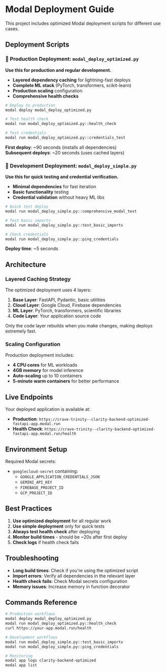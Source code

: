 # Modal Deployment Guide

This project includes optimized Modal deployment scripts for different use cases.

## Deployment Scripts

### 🚀 Production Deployment: `modal_deploy_optimized.py`

**Use this for production and regular development.**

- **Layered dependency caching** for lightning-fast deploys
- **Complete ML stack** (PyTorch, transformers, scikit-learn)
- **Production scaling** configuration
- **Comprehensive health checks**

```bash
# Deploy to production
modal deploy modal_deploy_optimized.py

# Test health check
modal run modal_deploy_optimized.py::health_check

# Test credentials
modal run modal_deploy_optimized.py::credentials_test
```

**First deploy**: ~90 seconds (installs all dependencies)  
**Subsequent deploys**: ~20 seconds (uses cached layers)

### 🧪 Development Deployment: `modal_deploy_simple.py`

**Use this for quick testing and credential verification.**

- **Minimal dependencies** for fast iteration
- **Basic functionality** testing
- **Credential validation** without heavy ML libs

```bash
# Quick test deploy
modal run modal_deploy_simple.py::comprehensive_modal_test

# Test basic imports
modal run modal_deploy_simple.py::test_basic_imports

# Check credentials
modal run modal_deploy_simple.py::ping_credentials
```

**Deploy time**: ~5 seconds

## Architecture

### Layered Caching Strategy

The optimized deployment uses 4 layers:

1. **Base Layer**: FastAPI, Pydantic, basic utilities
2. **Cloud Layer**: Google Cloud, Firebase dependencies  
3. **ML Layer**: PyTorch, transformers, scientific libraries
4. **Code Layer**: Your application source code

Only the code layer rebuilds when you make changes, making deploys extremely fast.

### Scaling Configuration

Production deployment includes:
- **4 CPU cores** for ML workloads
- **4GB memory** for model inference
- **Auto-scaling** up to 10 containers
- **5-minute warm containers** for better performance

## Live Endpoints

Your deployed application is available at:
- **Production**: `https://crave-trinity--clarity-backend-optimized-fastapi-app.modal.run`
- **Health Check**: `https://crave-trinity--clarity-backend-optimized-fastapi-app.modal.run/health`

## Environment Setup

Required Modal secrets:
- `googlecloud-secret` containing:
  - `GOOGLE_APPLICATION_CREDENTIALS_JSON`
  - `GEMINI_API_KEY`
  - `FIREBASE_PROJECT_ID`
  - `GCP_PROJECT_ID`

## Best Practices

1. **Use optimized deployment** for all regular work
2. **Use simple deployment** only for quick tests
3. **Always test health check** after deploying
4. **Monitor build times** - should be ~20s after first deploy
5. **Check logs** if health check fails

## Troubleshooting

- **Long build times**: Check if you're using the optimized script
- **Import errors**: Verify all dependencies in the relevant layer
- **Health check fails**: Check Modal secrets configuration
- **Memory issues**: Increase memory in function decorator

## Commands Reference

```bash
# Production workflows
modal deploy modal_deploy_optimized.py
modal run modal_deploy_optimized.py::health_check
curl https://your-app.modal.run/health

# Development workflows  
modal run modal_deploy_simple.py::test_basic_imports
modal run modal_deploy_simple.py::ping_credentials

# Monitoring
modal app logs clarity-backend-optimized
modal app list
```